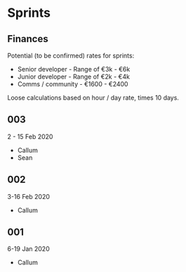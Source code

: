 # Sprints

## Finances

Potential (to be confirmed) rates for sprints:

* Senior developer - Range of €3k - €6k
* Junior developer - Range of €2k - €4k
* Comms / community - €1600 - €2400

Loose calculations based on hour / day rate, times 10 days.

## 003

2 - 15 Feb 2020

* Callum
* Sean

## 002

3-16 Feb 2020

* Callum

## 001

6-19 Jan 2020

* Callum
